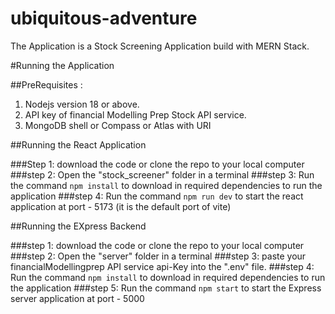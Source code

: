 # ubiquitous-adventure

The Application is a Stock Screening Application build with MERN Stack.

#Running the Application

##PreRequisites :

1. Nodejs version 18 or above.
2. API key of financial Modelling Prep Stock API service.
3. MongoDB shell or Compass or Atlas with URI

##Running the React Application

###Step 1: 
download the code or clone the repo to your local computer
###step 2:
Open the "stock_screener" folder in a terminal
###step 3:
Run the command ```npm install``` to download in required dependencies to run the application
###step 4:
Run the command ```npm run dev``` to start the react application at port - 5173 (it is the default port of vite)

##Running the EXpress Backend

###step 1:
download the code or clone the repo to your local computer
###step 2:
Open the "server" folder in a terminal
###step 3:
paste your financialModellingprep API service api-Key into the ".env" file.
###step 4:
Run the command ```npm install``` to download in required dependencies to run the application
###step 5:
Run the command ```npm start``` to start the Express server application at port - 5000
